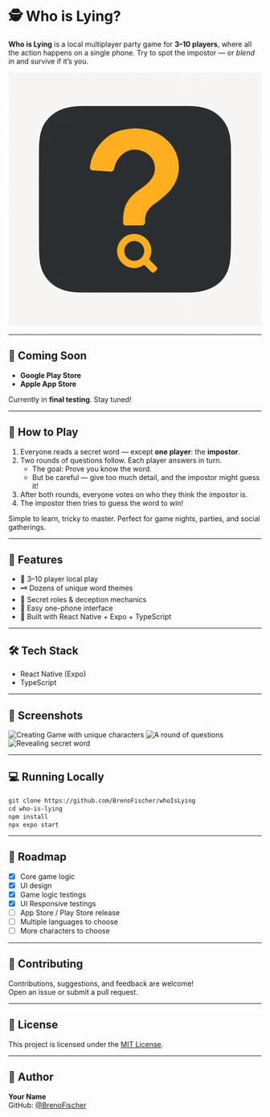 # 🕵️ Who is Lying?

**Who is Lying** is a local multiplayer party game for **3–10 players**, where all the action happens on a single phone. Try to spot the impostor — or *blend in* and survive if it’s you.

![Who is Lying Logo](./assets/images/icon.png)

---

## 📲 Coming Soon

- **Google Play Store**  
- **Apple App Store**

Currently in **final testing**. Stay tuned!

---

## 🧠 How to Play

1. Everyone reads a secret word — except **one player**: the **impostor**.
2. Two rounds of questions follow. Each player answers in turn.
   - The goal: Prove you know the word.
   - But be careful — give too much detail, and the impostor might guess it!
3. After both rounds, everyone votes on who they think the impostor is.
4. The impostor then tries to guess the word to win!

Simple to learn, tricky to master. Perfect for game nights, parties, and social gatherings.

---

## 🚀 Features

- 🎉 3–10 player local play
- 🗝️ Dozens of unique word themes
- 🤫 Secret roles & deception mechanics
- 📱 Easy one-phone interface
- 🧩 Built with React Native + Expo + TypeScript

---

## 🛠 Tech Stack

- React Native (Expo)
- TypeScript

---

## 📸 Screenshots

![Creating Game with unique characters](./assets/screenshot2.png)
![A round of questions](./assets/screenshot1.png)
![Revealing secret word](./assets/screenshot3.png)

---

## 💻 Running Locally

```console
git clone https://github.com/BrenoFischer/whoIsLying
cd who-is-lying
npm install
npx expo start
```

---

## 📌 Roadmap

- [x] Core game logic
- [x] UI design
- [x] Game logic testings
- [x] UI Responsive testings
- [ ] App Store / Play Store release
- [ ] Multiple languages to choose
- [ ] More characters to choose

---

## 🤝 Contributing

Contributions, suggestions, and feedback are welcome!  
Open an issue or submit a pull request.

---

## 📄 License

This project is licensed under the [MIT License](LICENSE).

---

## 👤 Author

**Your Name**  
GitHub: [@BrenoFischer](https://github.com/BrenoFischer)